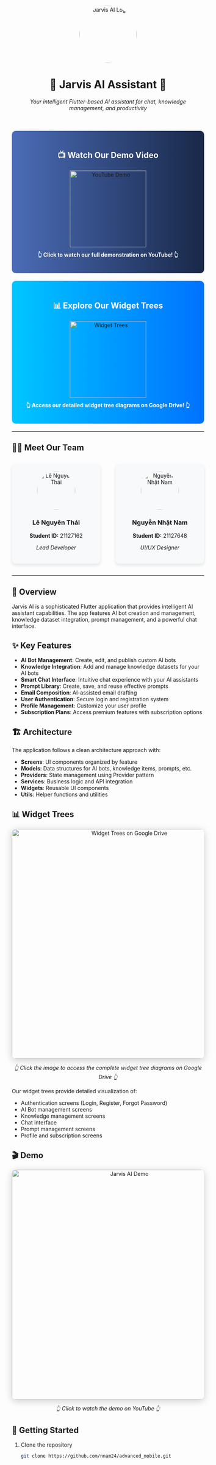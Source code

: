 <div align="center">
  <img src="https://sjc.microlink.io/7UEflw-TZT3bwrmlTYHoSyapH7ft_asFQZ520IOBeS-rVWB2L3gRVaEhf1qHQliu2Ix3oR1mHdI_qpL-t24Ucg.jpeg" alt="Jarvis AI Logo" width="150" height="150" style="border-radius: 50%;">
  <h1>🤖 Jarvis AI Assistant 🤖</h1>
  <p><em>Your intelligent Flutter-based AI assistant for chat, knowledge management, and productivity</em></p>
  
  <br>
  
  <div style="background: linear-gradient(90deg, #4b6cb7 0%, #182848 100%); padding: 20px; border-radius: 10px; margin: 20px 0;">
    <h2 style="color: white; margin-bottom: 20px;">📺 Watch Our Demo Video</h2>
    <a href="https://youtu.be/Up0f0xoU7Dc" target="_blank">
      <img src="https://img.shields.io/badge/YouTube-FF0000?style=for-the-badge&logo=youtube&logoColor=white" alt="YouTube Demo" width="200">
    </a>
    <p style="color: white; margin-top: 10px;"><strong>👆 Click to watch our full demonstration on YouTube! 👆</strong></p>
  </div>
  
  <div style="background: linear-gradient(90deg, #00c6ff 0%, #0072ff 100%); padding: 20px; border-radius: 10px; margin: 20px 0;">
    <h2 style="color: white; margin-bottom: 20px;">📊 Explore Our Widget Trees</h2>
    <a href="https://drive.google.com/drive/folders/10Hvci5nROFJ6TniIJbNojRTi4XznmP9P?usp=sharing" target="_blank">
      <img src="https://img.shields.io/badge/Google%20Drive-4285F4?style=for-the-badge&logo=googledrive&logoColor=white" alt="Widget Trees" width="200">
    </a>
    <p style="color: white; margin-top: 10px;"><strong>👆 Access our detailed widget tree diagrams on Google Drive! 👆</strong></p>
  </div>
</div>

---

## 👨‍💻 Meet Our Team

<div style="display: flex; justify-content: center; gap: 40px; margin: 30px 0;">
  <div style="text-align: center; padding: 20px; border-radius: 10px; box-shadow: 0 4px 8px rgba(0,0,0,0.1); background-color: #f8f9fa; width: 300px;">
    <img src="https://ui-avatars.com/api/?name=Le+Nguyen+Thai&background=random&color=fff&size=128" alt="Lê Nguyên Thái" style="border-radius: 50%; width: 100px; height: 100px;">
    <h3>Lê Nguyên Thái</h3>
    <p><strong>Student ID:</strong> 21127162</p>
    <p><em>Lead Developer</em></p>
  </div>
  
  <div style="text-align: center; padding: 20px; border-radius: 10px; box-shadow: 0 4px 8px rgba(0,0,0,0.1); background-color: #f8f9fa; width: 300px;">
    <img src="https://ui-avatars.com/api/?name=Nguyen+Nhat+Nam&background=random&color=fff&size=128" alt="Nguyễn Nhật Nam" style="border-radius: 50%; width: 100px; height: 100px;">
    <h3>Nguyễn Nhật Nam</h3>
    <p><strong>Student ID:</strong> 21127648</p>
    <p><em>UI/UX Designer</em></p>
  </div>
</div>

---

## 📱 Overview

Jarvis AI is a sophisticated Flutter application that provides intelligent AI assistant capabilities. The app features AI bot creation and management, knowledge dataset integration, prompt management, and a powerful chat interface.

## ✨ Key Features

- **AI Bot Management**: Create, edit, and publish custom AI bots
- **Knowledge Integration**: Add and manage knowledge datasets for your AI bots
- **Smart Chat Interface**: Intuitive chat experience with your AI assistants
- **Prompt Library**: Create, save, and reuse effective prompts
- **Email Composition**: AI-assisted email drafting
- **User Authentication**: Secure login and registration system
- **Profile Management**: Customize your user profile
- **Subscription Plans**: Access premium features with subscription options

## 🏗️ Architecture

The application follows a clean architecture approach with:

- **Screens**: UI components organized by feature
- **Models**: Data structures for AI bots, knowledge items, prompts, etc.
- **Providers**: State management using Provider pattern
- **Services**: Business logic and API integration
- **Widgets**: Reusable UI components
- **Utils**: Helper functions and utilities

## 📊 Widget Trees

<div align="center">
  <a href="https://drive.google.com/drive/folders/10Hvci5nROFJ6TniIJbNojRTi4XznmP9P?usp=sharing" target="_blank">
    <img src="https://sjc.microlink.io/M5WmjzlSzmB7xVKvSVqt9AMyFoU-_mW8d-lDWYQp2eqXuzUI1lZjVnkpODf81-mWH2eBHV2GeibqyY8mla3xXQ.jpeg" alt="Widget Trees on Google Drive" width="600" style="border-radius: 10px; box-shadow: 0 4px 20px rgba(0,0,0,0.2);">
  </a>
  <p><em>👆 Click the image to access the complete widget tree diagrams on Google Drive 👆</em></p>
</div>

Our widget trees provide detailed visualization of:
- Authentication screens (Login, Register, Forgot Password)
- AI Bot management screens
- Knowledge management screens
- Chat interface
- Prompt management screens
- Profile and subscription screens

## 🎬 Demo

<div align="center">
  <a href="https://youtu.be/Up0f0xoU7Dc" target="_blank">
    <img src="https://img.youtube.com/vi/Up0f0xoU7Dc/maxresdefault.jpg" alt="Jarvis AI Demo" width="600" style="border-radius: 10px; box-shadow: 0 4px 20px rgba(0,0,0,0.2);">
  </a>
  <p><em>👆 Click to watch the demo on YouTube 👆</em></p>
</div>

## 🚀 Getting Started

1. Clone the repository
   ```bash
   git clone https://github.com/nnam24/advanced_mobile.git
